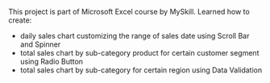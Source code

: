 This project is part of Microsoft Excel course by MySkill. 
Learned how to create:
- daily sales chart customizing the range of sales date using Scroll Bar and Spinner
- total sales chart by sub-category product for certain customer segment using Radio Button
- total sales chart by sub-category for certain region using Data Validation
